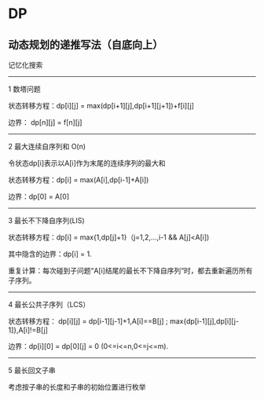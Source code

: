 # DP
## 动态规划的递推写法（自底向上）
记忆化搜索  
***
1 数塔问题   

状态转移方程：dp[i][j] = max(dp[i+1][j],dp[i+1][j+1])+f[i][j]  

边界： dp[n][j] = f[n][j]  
***
2 最大连续自序列和 O(n) 

令状态dp[i]表示以A[i]作为末尾的连续序列的最大和  

状态转移方程：dp[i] = max(A[i],dp[i-1]+A[i])  

边界：dp[0] = A[0]  
***
3 最长不下降自序列(LIS)  

状态转移方程：dp[i] = max{1,dp[j]+1}（j=1,2,...,i-1 && A[j]<A[i])  

其中隐含的边界：dp[i] = 1.   

重复计算：每次碰到子问题“A[i]结尾的最长不下降自序列“时，都去重新遍历所有子序列。  
***
4 最长公共子序列（LCS） 

状态转移方程： dp[i][j] = dp[i-1][j-1]+1,A[i]==B[j] ; max{dp[i-1][j],dp[i][j-1]},A[i]!=B[j]  

边界：dp[i][0] = dp[0][j] = 0 (0<=i<=n,0<=j<=m). 
***
5 最长回文子串  

考虑按子串的长度和子串的初始位置进行枚举



